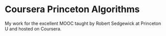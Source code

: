 # Coursera Princeton Algorithms
My work for the excellent MOOC taught by Robert Sedgewick at Princeton U and hosted on Coursera.
